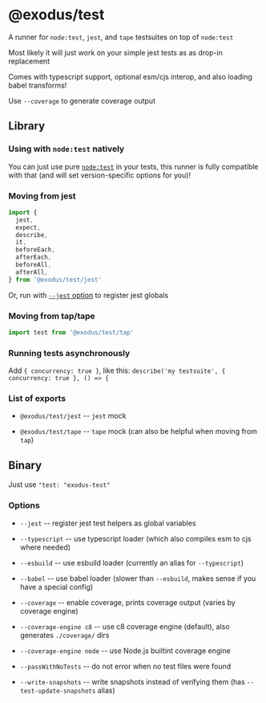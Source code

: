 # @exodus/test

A runner for `node:test`, `jest`, and `tape` testsuites on top of `node:test`

Most likely it will just work on your simple jest tests as as drop-in replacement

Comes with typescript support, optional esm/cjs interop, and also loading babel transforms!

Use `--coverage` to generate coverage output

## Library

### Using with `node:test` natively

You can just use pure [`node:test`](https://nodejs.org/api/test.html) in your tests,
this runner is fully compatible with that (and will set version-specific options for you)!

### Moving from jest

```js
import {
  jest,
  expect,
  describe,
  it,
  beforeEach,
  afterEach,
  beforeAll,
  afterAll,
} from '@exodus/test/jest'
```

Or, run with [`--jest` option](#options) to register jest globals

### Moving from tap/tape

```js
import test from '@exodus/test/tap'
```

### Running tests asynchronously

Add `{ concurrency: true }`, like this: `describe('my testsuite', { concurrency: true }, () => {`

### List of exports

- `@exodus/test/jest` -- `jest` mock

- `@exodus/test/tape` -- `tape` mock (can also be helpful when moving from `tap`)

## Binary

Just use `"test: "exodus-test"`

### Options

- `--jest` -- register jest test helpers as global variables

- `--typescript` -- use typescript loader (which also compiles esm to cjs where needed)

- `--esbuild` -- use esbuild loader (currently an alias for `--typescript`)

- `--babel` -- use babel loader (slower than `--esbuild`, makes sense if you have a special config)

- `--coverage` -- enable coverage, prints coverage output (varies by coverage engine)

- `--coverage-engine c8` -- use c8 coverage engine (default), also generates `./coverage/` dirs

- `--coverage-engine node` -- use Node.js builtint coverage engine

- `--passWithNoTests` -- do not error when no test files were found

- `--write-snapshots` -- write snapshots instead of verifying them (has `--test-update-snapshots` alias)

